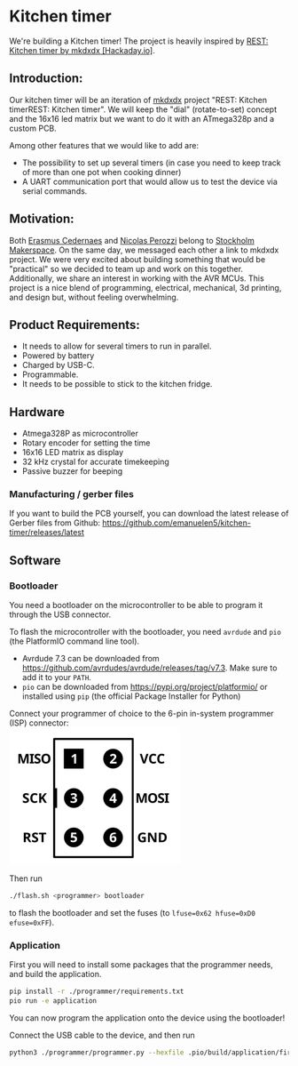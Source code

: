 # Kitchen timer

We're building a Kitchen timer!
The project is heavily inspired by [REST: Kitchen timer by mkdxdx [Hackaday.io]](https://hackaday.io/project/194386-rest-kitchen-timer).

## Introduction:
Our kitchen timer will be an iteration of [mkdxdx](https://hackaday.io/mkdxdx) project "REST: Kitchen timerREST: Kitchen timer". We will keep the "dial" (rotate-to-set) concept and the 16x16 led matrix but we want to do it with an ATmega328p and a custom PCB.

Among other features that we would like to add are:
* The possibility to set up several timers (in case you need to keep track of more than one pot when cooking dinner)
* A UART communication port that would allow us to test the device via serial commands.

## Motivation:
Both [Erasmus Cedernaes](https://github.com/emanuelen5) and [Nicolas Perozzi](https://github.com/nperozzi) belong to [Stockholm Makerspace](https://www.makerspace.se/). On the same day, we messaged each other a link to mkdxdx​ project. We were very excited about building something that would be "practical" so we decided to team up and work on this together. Additionally, we share an interest in working with the AVR MCUs. This project is a nice blend of programming, electrical, mechanical, 3d printing, and design but, without feeling overwhelming.

## Product Requirements:
* It needs to allow for several timers to run in parallel.
* Powered by battery
* Charged by USB-C.
* Programmable.
* It needs to be possible to stick to the kitchen fridge.

## Hardware

* Atmega328P as microcontroller
* Rotary encoder for setting the time
* 16x16 LED matrix as display
* 32 kHz crystal for accurate timekeeping
* Passive buzzer for beeping

### Manufacturing / gerber files

If you want to build the PCB yourself, you can download the latest release of Gerber files from Github: https://github.com/emanuelen5/kitchen-timer/releases/latest

## Software

### Bootloader

You need a bootloader on the microcontroller to be able to program it through the USB connector.

To flash the microcontroller with the bootloader, you need `avrdude` and `pio` (the PlatformIO command line tool).

* Avrdude 7.3 can be downloaded from <https://github.com/avrdudes/avrdude/releases/tag/v7.3>. Make sure to add it to your `PATH`.
* `pio` can be downloaded from <https://pypi.org/project/platformio/> or installed using `pip` (the official Package Installer for Python)

Connect your programmer of choice to the 6-pin in-system programmer (ISP) connector: \
![6-pin ISP header, as viewed from the top](./docs/isp.svg)
<!--
Attribution:
["6- and 10-pin AVR ISP headers"](https://en.wikipedia.org/wiki/In-system_programming#/media/File:Isp_headers.svg)
by osiixy (2013-01-05), used under [CC BY 3.0](https://creativecommons.org/licenses/by/3.0/).
Adaptations: removed 10-pin header and some text; improved the contrast for dark
             mode.
-->

Then run

```bash
./flash.sh <programmer> bootloader
```

to flash the bootloader and set the fuses (to `lfuse=0x62 hfuse=0xD0 efuse=0xFF`).

### Application

First you will need to install some packages that the programmer needs, and build the application.

```bash
pip install -r ./programmer/requirements.txt
pio run -e application
```

You can now program the application onto the device using the bootloader!

Connect the USB cable to the device, and then run

```bash
python3 ./programmer/programmer.py --hexfile .pio/build/application/firmware.hex
```
